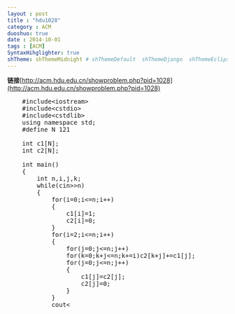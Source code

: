 ```yaml
---
layout : post
title : "hdu1028"
category : ACM
duoshuo: true
date : 2014-10-01
tags : [ACM]
SyntaxHihglighter: true
shTheme: shThemeMidnight # shThemeDefault  shThemeDjango  shThemeEclipse  shThemeEmacs  shThemeFadeToGrey  shThemeMidnight  shThemeRDark
---
```


**链接**[http://acm.hdu.edu.cn/showproblem.php?pid=1028](http://acm.hdu.edu.cn/showproblem.php?pid=1028)

<!-- more -->

<pre class="brush: c; ">
	#include&lt;iostream&gt;
	#include&lt;cstdio&gt;
	#include&lt;cstdlib&gt;
	using namespace std;
	#define N 121

	int c1[N];
	int c2[N];
	
	int main()
	{
	    int n,i,j,k;
	    while(cin>>n)
	    {
	        for(i=0;i<=n;i++)
	        {
	            c1[i]=1;
	            c2[i]=0;
	        }
	        for(i=2;i<=n;i++)
	        {
	            for(j=0;j<=n;j++)
	            for(k=0;k+j<=n;k+=i)c2[k+j]+=c1[j];
	            for(j=0;j<=n;j++)
	            {
	                c1[j]=c2[j];
	                c2[j]=0;
	            }
	        }
	        cout<<c1[n]<<endl;
	    }
	    return 0;
	}
</pre>
